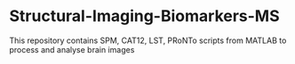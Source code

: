 # Structural-Imaging-Biomarkers-MS
This repository contains SPM, CAT12, LST, PRoNTo scripts from MATLAB to process and analyse brain images 
